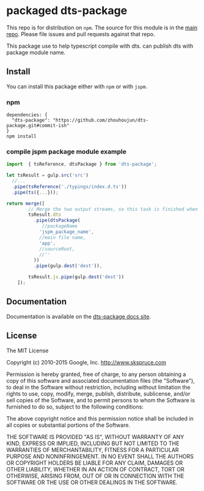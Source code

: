 # packaged dts-package

This repo is for distribution on `npm`. The source for this module is in the
[main repo](https://github.com/zhouhoujun/dts-package/src/mastert).
Please file issues and pull requests against that repo.

This package use to help typescript compile with dts.
can publish dts with package module name.

## Install

You can install this package either with `npm` or with `jspm`.

### npm

```shell
dependencies: {
  "dts-package": "https://github.com/zhouhoujun/dts-package.git#commit-ish"
}
npm install
```

### compile jspm package module example
```js
import  { tsReference, dtsPackage } from 'dts-package';

let tsResult = gulp.src('src')
  //...
  .pipe(tsReference('./typings/index.d.ts'))
  .pipe(ts({...}));

return merge([
        // Merge the two output streams, so this task is finished when the IO of both operations are done. 
        tsResult.dts
          .pipe(dtsPackage(
             //packageName
            'jspm_package_name',
            //main file name,
            'app',
            //sourceRoot,
            //''
          ))
          .pipe(gulp.dest('dest')),

        tsResult.js.pipe(gulp.dest('dest'))
    ]);
```


## Documentation

Documentation is available on the
[dts-package docs site](https://github.com/zhouhoujun/dts-package).

## License

The MIT License

Copyright (c) 2010-2015 Google, Inc. http://www.skspruce.com

Permission is hereby granted, free of charge, to any person obtaining a copy
of this software and associated documentation files (the "Software"), to deal
in the Software without restriction, including without limitation the rights
to use, copy, modify, merge, publish, distribute, sublicense, and/or sell
copies of the Software, and to permit persons to whom the Software is
furnished to do so, subject to the following conditions:

The above copyright notice and this permission notice shall be included in
all copies or substantial portions of the Software.

THE SOFTWARE IS PROVIDED "AS IS", WITHOUT WARRANTY OF ANY KIND, EXPRESS OR
IMPLIED, INCLUDING BUT NOT LIMITED TO THE WARRANTIES OF MERCHANTABILITY,
FITNESS FOR A PARTICULAR PURPOSE AND NONINFRINGEMENT. IN NO EVENT SHALL THE
AUTHORS OR COPYRIGHT HOLDERS BE LIABLE FOR ANY CLAIM, DAMAGES OR OTHER
LIABILITY, WHETHER IN AN ACTION OF CONTRACT, TORT OR OTHERWISE, ARISING FROM,
OUT OF OR IN CONNECTION WITH THE SOFTWARE OR THE USE OR OTHER DEALINGS IN
THE SOFTWARE.
